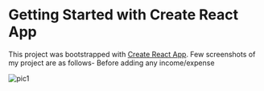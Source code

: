 # Getting Started with Create React App

This project was bootstrapped with [Create React App](https://github.com/facebook/create-react-app).
Few screenshots of my project are as follows-
Before adding any income/expense

![pic1](https://user-images.githubusercontent.com/101787864/198678513-ae4ec7ce-5124-4d4c-b51f-2f024c17e6e9.jpg)



